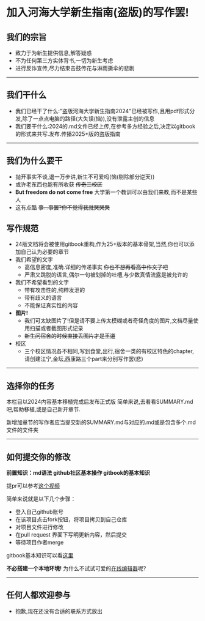 # 加入河海大学新生指南(盗版)的写作罢!

## 我们的宗旨
- 致力于为新生提供信息,解答疑惑
- 不为任何第三方实体背书,一切为新生考虑
- 进行反诈宣传,尽力结束击鼓传花与淋雨撕伞的悲剧
-------------------------------
## 我们干什么
- 我们已经干了什么:"盗版河海大学新生指南2024"已经被写作,且用pdf形式分发,除了一点点电脑的路径(大失误(恼)),没有泄露主创的信息
- 我们要干什么:2024的.md文件已经上传,在参考多方经验之后,决定以gitbook的形式来共写.发布.传播2025+版的盗版指南
-------------------------------

## 我们为什么要干
- 抛开事实不谈,退一万步讲,新生不可爱吗(恼(剔除部分逆天))
- 或许老东西也能有所收获 ~~传奇三校区~~
- **But freedom do not come free** 大学第一个教训可以由我们来教,而不是某些人
- 这有点酷 ~~事...事罢?你不觉得我就哭哭哭~~

## 写作规范
- 24版文档将会被使用gitbook重构,作为25+版本的基本骨架,当然,你也可以添加自己认为必要的章节
- 我们希望的文字
  - 高信息密度,准确.详细的传递事实 ~~你也不想再看高中作文了吧~~
  - 严肃又跳脱的语言,偶尔一句被划掉的吐槽,与少数真情流露是被允许的
- 我们不希望看到的文字
  - 带有攻击性的,纯粹发泄的
  - 带有歧义的语言
  - 不能保证真实性的内容
- **图片!**
  - 我们可太缺图片了!但是请不要上传太模糊或者奇怪角度的图片,文档尽量使用扫描或者截图形式记录
  - ~~新生问宿舍的时候直接丢图片才是王道~~
- 校区
  - 三个校区情况各不相同,写到食堂,出行,宿舍一类的有校区特色的chapter,请创建江宁,金坛,西康路三个part来分别写作罢(悲)

-------------------------------

## 选择你的任务

本栏目以2024内容基本移植完成后发布正式版
简单来说,去看看SUMMARY.md吧,帮助移植,或是自己新开章节.

新增加章节的写作者应当提交新的SUMMARY.md与对应的.md或是包含多个.md文件的文件夹

-------------------------------
## 如何提交你的修改
**前置知识：md语法 github社区基本操作 gitbook的基本知识**

提pr可以参考[这个视频](https://www.bilibili.com/video/BV1ei4y1s7pU/ "如何提交pr")

简单来说就是以下几个步骤：
- 登入自己github账号
- 在该项目点击fork按钮，将项目拷贝到自己仓库
- 对项目文件进行修改
- 在pull request 界面下写明更新内容，然后提交
- 等待项目作者merge

gitbook基本知识可以看[这里](https://jiangminggithub.github.io/gitbook/4-config.html)  

**不必搭建一个本地环境!** 为什么不试试可爱的[在线编辑器](https://www.gitbook.com/)呢?

-------------------------------
## 任何人都欢迎参与
- 抱歉,现在还没有合适的联系方式放出
